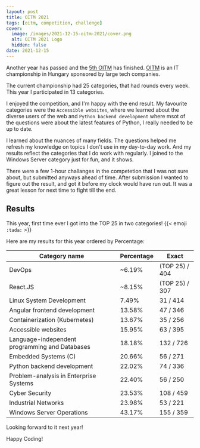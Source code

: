 ```yaml
---
layout: post
title: OITM 2021
tags: [oitm, competition, challenge]
cover:
  image: /images/2021-12-15-oitm-2021/cover.png
  alt: OITM 2021 Logo
  hidden: false
date: 2021-12-15
---
```


Another year has passed and the [5th OITM](https://megmerettetes.hu/archivum/v-oitm/) has finished.
[OITM](https://megmerettetes.hu/) is an IT championship in Hungary sponsored by large tech companies.

<!--more-->

The current championship had 25 categories, that had rounds every week. This year I participated in 13 categories.

I enjoyed the competition, and I'm happy with the end result.
My favourite categories were the `Accessible websites`, where we learned about the diverse users of the web and `Python backend development` where msot of the questions were about the latest features of Python, I really needed to be up to date.

I learned about the nuances of many fields.
The questions helped me refresh my knowledge on topics I don't use in my day-to-day work.
And my results reflect the categories that I do work with regularly.
I joined to the Windows Server category just for fun, and it shows.

There were a few 1-hour challanges in the competetion that I was not sure about, but submitted anyways ahead of time.
After submission I wanted to figure out the result, and got it before my clock would have run out.
It was a great lesson for next time to fight till the end.

## Results

This year, first time ever I got into the TOP 25 in two categories! {{< emoji `:tada:` >}}

Here are my results for this year ordered by Percentage:

| Category name                                  | Percentage | Exact          |
| ---------------------------------------------- | ---------- | -------------- |
| DevOps                                         | ~6.19%     | (TOP 25) / 404 |
| React.JS                                       | ~8.15%     | (TOP 25) / 307 |
| Linux System Development                       | 7.49%      | 31 / 414       |
| Angular frontend development                   | 13.58%     | 47 / 346       |
| Containerization (Kubernetes)                  | 13.67%     | 35 / 256       |
| Accessible websites                            | 15.95%     | 63 / 395       |
| Language-independent programming and Databases | 18.18%     | 132 / 726      |
| Embedded Systems (C)                           | 20.66%     | 56 / 271       |
| Python backend development                     | 22.02%     | 74 / 336       |
| Problem-analysis in Enterprise Systems         | 22.40%     | 56 / 250       |
| Cyber Security                                 | 23.53%     | 108 / 459      |
| Industrial Networks                            | 23.98%     | 53 / 221       |
| Windows Server Operations                      | 43.17%     | 155 / 359      |

Looking forward to it next year!

Happy Coding!